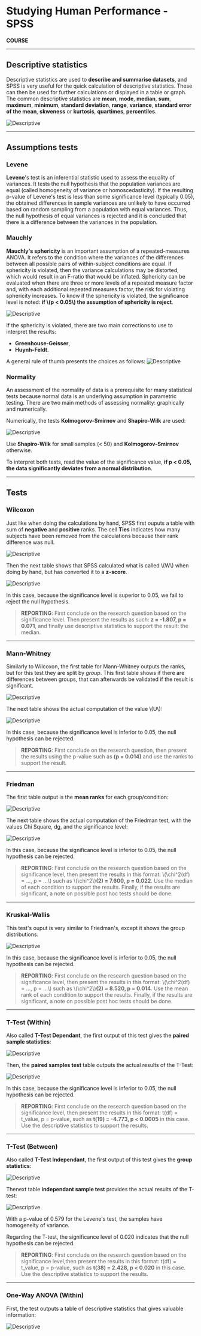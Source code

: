 # Studying Human Performance - SPSS

**COURSE**

---

## Descriptive statistics

Descriptive statistics are used to **describe and summarise datasets**, and SPSS is very useful for the quick calculation of descriptive statistics. These can then be used for further calculations or displayed in a table or graph. The common descriptive statistics are **mean**, **mode**, **median**, **sum**, **maximum**, **minimum**, **standard deviation**, **range**, **variance**, **standard error of the mean**, **skweness** or **kurtosis**, **quartimes**, **percentiles**.

![Descriptive](img/SPSS1.png)

--- 

## Assumptions tests

### Levene

**Levene**'s test is an inferential statistic used to assess the equality of variances. It tests the null hypothesis that the population variances are equal (called homogeneity of variance or homoscedasticity). If the resulting p-value of Levene's test is less than some significance level (typically 0.05), the obtained differences in sample variances are unlikely to have occurred based on random sampling from a population with equal variances. Thus, the null hypothesis of equal variances is rejected and it is concluded that there is a difference between the variances in the population.

### Mauchly

**Mauchly's sphericity** is an important assumption of a repeated-measures ANOVA. It refers to the condition where the variances of the differences between all possible pairs of within-subject conditions are equal. If sphericity is violated, then the variance calculations may be distorted, which would result in an F-ratio that would be inflated. Sphericity can be evaluated when there are three or more levels of a repeated measure factor and, with each additional repeated measures factor, the risk for violating sphericity increases. To know if the sphericity is violated, the significance level is noted: **if \\(p < 0.05\\) the assumption of sphericity is reject**.

![Descriptive](img/SPSS16.png)


If the sphericity is violated, there are two main corrections to use to interpret the results:

- **Greenhouse-Geisser**,
- **Huynh-Feldt**.

A general rule of thumb presents the choices as follows:
![Descriptive](img/SPSS15.png)

### Normality

An assessment of the normality of data is a prerequisite for many statistical tests because normal data is an underlying assumption in parametric testing. There are two main methods of assessing normality: graphically and numerically.

Numerically, the tests **Kolmogorov-Smirnov** and **Shapiro-Wilk** are used:

![Descriptive](img/SPSS17.png)

Use **Shapiro-Wilk** for small samples (< 50) and **Kolmogorov-Smirnov** otherwise.

To interpret both tests, read the value of the significance value, **if p < 0.05, the data significantly deviates from a normal distribution**.



---

## Tests

### Wilcoxon

Just like when doing the calculations by hand, SPSS first ouputs a table with sum of **negative** and **positive** ranks. The cell **Ties** indicates how many subjects have been removed from the calculations because their rank difference was null. 

![Descriptive](img/SPSS2.png)

Then the next table shows that SPSS calculated what is called \\(W\\) when doing by hand, but has converted it to a **z-score**.

![Descriptive](img/SPSS3.png)

In this case, because the significance level is superior to 0.05, we fail to reject the null hypothesis.

> **REPORTING**: First conclude on the research question based on the significance level. Then present the results as such: **z = -1.807, p = 0.071**, and finally use descriptive statistics to support the result: the median.

--- 

### Mann-Whitney

Similarly to Wilcoxon, the first table for Mann-Whitney outputs the ranks, but for this test they are split by *group*. This first table
shows if there are differences between groups, that can afterwards be validated if the result is significant.

![Descriptive](img/SPSS4.png)

The next table shows the actual computation of the value \\(U\\):

![Descriptive](img/SPSS5.png)

In this case, because the significance level is inferior to 0.05, the null hypothesis can be rejected.

> **REPORTING**: First conclude on the research question, then present the results using the p-value such as **(p = 0.014)** and use the ranks to support the result.

--- 

### Friedman

The first table output is the **mean ranks** for each group/condition:

![Descriptive](img/SPSS6.png)

The next table shows the actual computation of the Friedman test, with the values Chi Square, dg, and the significance level:

![Descriptive](img/SPSS7.png)

In this case, because the significance level is inferior to 0.05, the null hypothesis can be rejected.

> **REPORTING**: First conclude on the research question based on the significance level, then present the results in this format: \\(\chi^2(df) = ..., p = ...\\) such as \\(\chi^2\\)**(2) = 7.600, p = 0.022**. Use the median of each condition to support the results. Finally, if the results are significant, a note on possible post hoc tests should be done. 

--- 

### Kruskal-Wallis

This test's ouput is very similar to Friedman's, except it shows the group distributions.

![Descriptive](img/SPSS8.png)

In this case, because the significance level is inferior to 0.05, the null hypothesis can be rejected.

> **REPORTING**: First conclude on the research question based on the significance level, then present the results in this format: \\(\chi^2(df) = ..., p = ...\\) such as \\(\chi^2\\)**(2) = 8.520, p = 0.014**. Use the mean rank of each condition to support the results. Finally, if the results are significant, a note on possible post hoc tests should be done. 

---

### T-Test (Within)

Also called **T-Test Dependant**, the first output of this test gives the **paired sample statistics**:

![Descriptive](img/SPSS9.png)

Then, the **paired samples test** table outputs the actual results of the T-Test:

![Descriptive](img/SPSS10.png)

In this case, because the significance level is inferior to 0.05, the null hypothesis can be rejected.

> **REPORTING**: First conclude on the research question based on the significance level, then present the results in this format: t(df) = t_value, p = p-value, such as **t(19) = -4.773, p < 0.0005** in this case. Use the descriptive statistics to support the results.

--- 

### T-Test (Between)

Also called **T-Test Independant**, the first output of this test gives the **group statistics**:

![Descriptive](img/SPSS11.png)

Thenext table **independant sample test** provides the actual results of the T-test:

![Descriptive](img/SPSS12.png)

With a p-value of 0.579 for the Levene's test, the samples have homogeneity of variance.

Regarding the T-test, the significance level of 0.020 indicates that the null hypothesis can be rejected.

> **REPORTING**: First conclude on the research question based on the significance level,then present the results in this format: t(df) = t_value, p = p-value, such as **t(38) = 2.428, p < 0.020** in this case. Use the descriptive statistics to support the results.

---

### One-Way ANOVA (Within)

First, the test outputs a table of descriptive statistics that gives valuable information:

![Descriptive](img/SPSS13.png)

